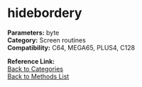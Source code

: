 # hidebordery

**Parameters:** byte  
**Category:** Screen routines  
**Compatibility:** C64, MEGA65, PLUS4, C128  

**Reference Link:**  
[Back to Categories](../categories/screen_routines.md)  
[Back to Methods List](../../SUMMARY.md)
